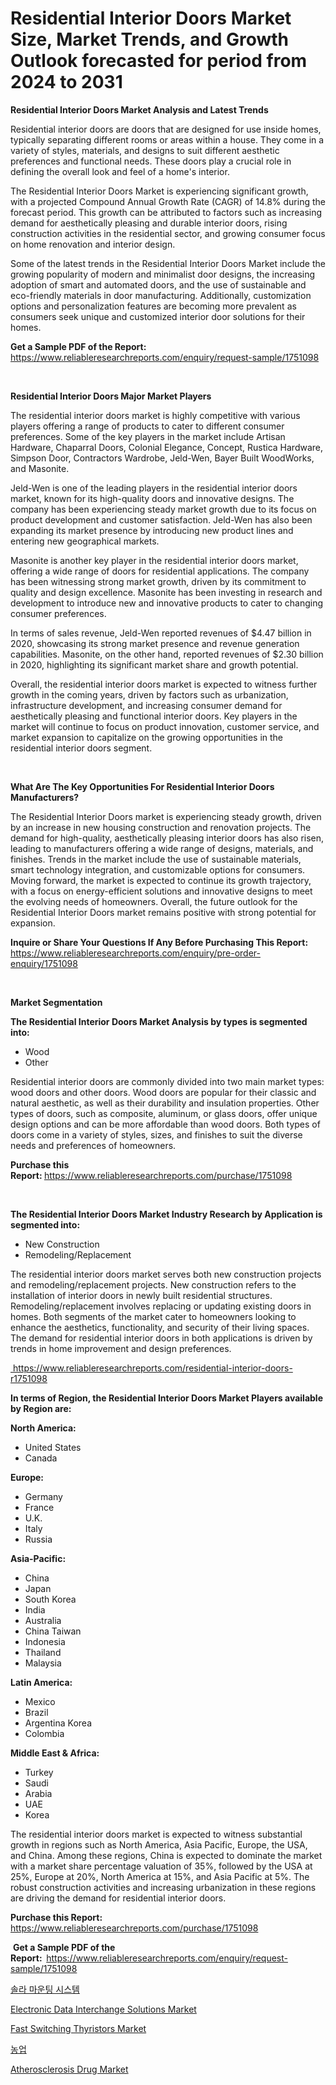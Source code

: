 <p><h1>Residential Interior Doors Market Size, Market Trends, and Growth Outlook forecasted for period from 2024 to 2031</h1></p><p><strong>Residential Interior Doors Market Analysis and Latest Trends</strong></p>
<p><p>Residential interior doors are doors that are designed for use inside homes, typically separating different rooms or areas within a house. They come in a variety of styles, materials, and designs to suit different aesthetic preferences and functional needs. These doors play a crucial role in defining the overall look and feel of a home's interior.</p><p>The Residential Interior Doors Market is experiencing significant growth, with a projected Compound Annual Growth Rate (CAGR) of 14.8% during the forecast period. This growth can be attributed to factors such as increasing demand for aesthetically pleasing and durable interior doors, rising construction activities in the residential sector, and growing consumer focus on home renovation and interior design.</p><p>Some of the latest trends in the Residential Interior Doors Market include the growing popularity of modern and minimalist door designs, the increasing adoption of smart and automated doors, and the use of sustainable and eco-friendly materials in door manufacturing. Additionally, customization options and personalization features are becoming more prevalent as consumers seek unique and customized interior door solutions for their homes.</p></p>
<p><strong>Get a Sample PDF of the Report:&nbsp;</strong> <a href="https://www.reliableresearchreports.com/enquiry/request-sample/1751098">https://www.reliableresearchreports.com/enquiry/request-sample/1751098</a></p>
<p>&nbsp;</p>
<p><strong>Residential Interior Doors Major Market Players</strong></p>
<p><p>The residential interior doors market is highly competitive with various players offering a range of products to cater to different consumer preferences. Some of the key players in the market include Artisan Hardware, Chaparral Doors, Colonial Elegance, Concept, Rustica Hardware, Simpson Door, Contractors Wardrobe, Jeld-Wen, Bayer Built WoodWorks, and Masonite.</p><p>Jeld-Wen is one of the leading players in the residential interior doors market, known for its high-quality doors and innovative designs. The company has been experiencing steady market growth due to its focus on product development and customer satisfaction. Jeld-Wen has also been expanding its market presence by introducing new product lines and entering new geographical markets.</p><p>Masonite is another key player in the residential interior doors market, offering a wide range of doors for residential applications. The company has been witnessing strong market growth, driven by its commitment to quality and design excellence. Masonite has been investing in research and development to introduce new and innovative products to cater to changing consumer preferences.</p><p>In terms of sales revenue, Jeld-Wen reported revenues of $4.47 billion in 2020, showcasing its strong market presence and revenue generation capabilities. Masonite, on the other hand, reported revenues of $2.30 billion in 2020, highlighting its significant market share and growth potential.</p><p>Overall, the residential interior doors market is expected to witness further growth in the coming years, driven by factors such as urbanization, infrastructure development, and increasing consumer demand for aesthetically pleasing and functional interior doors. Key players in the market will continue to focus on product innovation, customer service, and market expansion to capitalize on the growing opportunities in the residential interior doors segment.</p></p>
<p>&nbsp;</p>
<p><strong>What Are The Key Opportunities For Residential Interior Doors Manufacturers?</strong></p>
<p><p>The Residential Interior Doors market is experiencing steady growth, driven by an increase in new housing construction and renovation projects. The demand for high-quality, aesthetically pleasing interior doors has also risen, leading to manufacturers offering a wide range of designs, materials, and finishes. Trends in the market include the use of sustainable materials, smart technology integration, and customizable options for consumers. Moving forward, the market is expected to continue its growth trajectory, with a focus on energy-efficient solutions and innovative designs to meet the evolving needs of homeowners. Overall, the future outlook for the Residential Interior Doors market remains positive with strong potential for expansion.</p></p>
<p><strong>Inquire or Share Your Questions If Any Before Purchasing This Report:</strong> <a href="https://www.reliableresearchreports.com/enquiry/pre-order-enquiry/1751098">https://www.reliableresearchreports.com/enquiry/pre-order-enquiry/1751098</a></p>
<p>&nbsp;</p>
<p><strong>Market Segmentation</strong></p>
<p><strong>The Residential Interior Doors Market Analysis by types is segmented into:</strong></p>
<p><ul><li>Wood</li><li>Other</li></ul></p>
<p><p>Residential interior doors are commonly divided into two main market types: wood doors and other doors. Wood doors are popular for their classic and natural aesthetic, as well as their durability and insulation properties. Other types of doors, such as composite, aluminum, or glass doors, offer unique design options and can be more affordable than wood doors. Both types of doors come in a variety of styles, sizes, and finishes to suit the diverse needs and preferences of homeowners.</p></p>
<p><strong>Purchase this Report:&nbsp;</strong><a href="https://www.reliableresearchreports.com/purchase/1751098">https://www.reliableresearchreports.com/purchase/1751098</a></p>
<p>&nbsp;</p>
<p><strong>The Residential Interior Doors Market Industry Research by Application is segmented into:</strong></p>
<p><ul><li>New Construction</li><li>Remodeling/Replacement</li></ul></p>
<p><p>The residential interior doors market serves both new construction projects and remodeling/replacement projects. New construction refers to the installation of interior doors in newly built residential structures. Remodeling/replacement involves replacing or updating existing doors in homes. Both segments of the market cater to homeowners looking to enhance the aesthetics, functionality, and security of their living spaces. The demand for residential interior doors in both applications is driven by trends in home improvement and design preferences.</p></p>
<p><a href="https://www.reliableresearchreports.com/residential-interior-doors-r1751098">&nbsp;https://www.reliableresearchreports.com/residential-interior-doors-r1751098</a></p>
<p><strong>In terms of Region, the Residential Interior Doors Market Players available by Region are:</strong></p>
<p>
    <p> <strong> North America: </strong>
        <ul>
            <li>United States</li>
            <li>Canada</li>
        </ul>
        </p> 
    <p> <strong> Europe: </strong>
        <ul>
            <li>Germany</li>
            <li>France</li>
            <li>U.K.</li>
            <li>Italy</li>
            <li>Russia</li>
        </ul>
        </p> 
    <p> <strong> Asia-Pacific: </strong>
        <ul>
            <li>China</li>
            <li>Japan</li>
            <li>South Korea</li>
            <li>India</li>
            <li>Australia</li>
            <li>China Taiwan</li>
            <li>Indonesia</li>
            <li>Thailand</li>
            <li>Malaysia</li>
        </ul>
        </p> 
    <p> <strong> Latin America: </strong>
        <ul>
            <li>Mexico</li>
            <li>Brazil</li>
            <li>Argentina Korea</li>
            <li>Colombia</li>
        </ul>
        </p> 
    <p> <strong> Middle East & Africa: </strong>
        <ul>
            <li>Turkey</li>
            <li>Saudi</li>
            <li>Arabia</li>
            <li>UAE</li>
            <li>Korea</li>
        </ul>
    </p>
    </p>
<p><p>The residential interior doors market is expected to witness substantial growth in regions such as North America, Asia Pacific, Europe, the USA, and China. Among these regions, China is expected to dominate the market with a market share percentage valuation of 35%, followed by the USA at 25%, Europe at 20%, North America at 15%, and Asia Pacific at 5%. The robust construction activities and increasing urbanization in these regions are driving the demand for residential interior doors.</p></p>
<p><strong>Purchase this Report: </strong><a href="https://www.reliableresearchreports.com/purchase/1751098">https://www.reliableresearchreports.com/purchase/1751098</a></p>
<p>&nbsp;<strong>Get a Sample PDF of the Report:&nbsp;&nbsp;</strong><a href="https://www.reliableresearchreports.com/enquiry/request-sample/1751098">https://www.reliableresearchreports.com/enquiry/request-sample/1751098</a></p>
<p><strong></strong></p>
<p><p><a href="https://medium.com/@hossainvi014/%EA%B8%80%EB%A1%9C%EB%B2%8C-%ED%83%9C%EC%96%91%EA%B4%91-%EB%B6%80%EC%B0%A9-%EC%8B%9C%EC%8A%A4%ED%85%9C-%EC%82%B0%EC%97%85-%EC%9C%A0%ED%98%95-%EC%9D%91%EC%9A%A9-%EC%8B%9C%EC%9E%A5-%EC%B0%B8%EA%B0%80%EC%9E%90-%EC%A7%80%EC%97%AD%EB%B3%84-%EC%84%B1%EC%9E%A5-%EB%B6%84%EC%84%9D-%EB%B0%8F-%EB%AF%B8%EB%9E%98-%EC%8B%9C%EB%82%98%EB%A6%AC%EC%98%A4-2024-2031-b2d0d82efbdd">솔라 마운팅 시스템</a></p><p><a href="https://www.linkedin.com/pulse/electronic-data-interchange-solutions-market-size-growth-industry-r7r6c">Electronic Data Interchange Solutions Market</a></p><p><a href="https://medium.com/@dan.murray5879/fast-switching-thyristors-market-growth-outlook-from-2024-to-2031-and-it-is-projecting-at-9-4-8bf6349fbaab">Fast Switching Thyristors Market</a></p><p><a href="https://medium.com/@ejuynpri79/%EB%86%8D%EC%97%85-%EA%B2%BD%EC%98%81-%EC%8B%9C%EC%9E%A5-%EB%8F%99%ED%96%A5-%EB%B0%8F-%EB%B6%84%EC%84%9D-%EB%AF%B8%EB%9E%98-%EC%84%B1%EC%9E%A5%EC%9D%84-%EC%9C%84%ED%95%9C-%EA%B8%B0%ED%9A%8C%EC%99%80-%EB%8F%84%EC%A0%84-2024-2031-17e221cfa03e">농업</a></p><p><a href="https://www.linkedin.com/pulse/insights-atherosclerosis-drug-market-size-which-expanding-103-xzgnf">Atherosclerosis Drug Market</a></p></p>